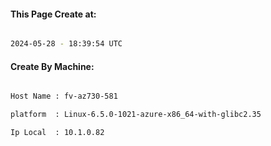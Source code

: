 
   
#### This Page Create at:

```bash

2024-05-28 - 18:39:54 UTC

```

#### Create By Machine:

```bash

Host Name : fv-az730-581

platform  : Linux-6.5.0-1021-azure-x86_64-with-glibc2.35

Ip Local  : 10.1.0.82

```

